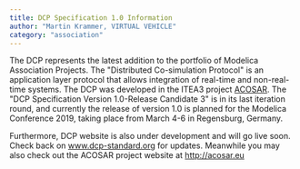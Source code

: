 ```yaml
---
title: DCP Specification 1.0 Information
author: "Martin Krammer, VIRTUAL VEHICLE"
category: "association"
---
```


The DCP represents the latest addition to the portfolio of Modelica Association Projects. The "Distributed Co-simulation Protocol" is an application layer protocol that allows integration of real-time and non-real-time systems. The DCP was developed in the ITEA3 project [ACOSAR](https://itea3.org/project/acosar.html). The "DCP Specification Version 1.0-Release Candidate 3" is in its last iteration round, and currently the release of version 1.0 is planned for the Modelica Conference 2019, taking place from March 4-6 in Regensburg, Germany.

Furthermore, DCP website is also under development and will go live soon. Check back on www.dcp-standard.org for updates. Meanwhile you may also check out the ACOSAR project website at http://acosar.eu
